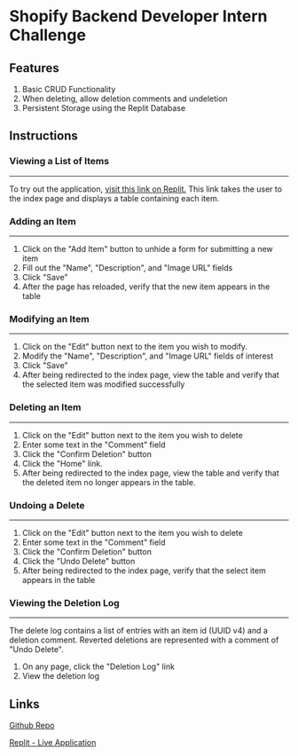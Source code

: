 # Shopify Backend Developer Intern Challenge
## Features

1. Basic CRUD Functionality
2. When deleting, allow deletion comments and undeletion
3. Persistent Storage using the Replit Database

## Instructions


### Viewing a List of Items
---
To try out the application, [visit this link on Replit.](https://shopify-backend-internship-challenge--andrewbradt.repl.co/)  This link takes the user to the index page and displays a table containing each item.

### Adding an Item
---
1. Click on the "Add Item" button to unhide a form for submitting a new item
2. Fill out the "Name", "Description", and "Image URL" fields
3. Click "Save"
4. After the page has reloaded, verify that the new item appears in the table

### Modifying an Item
---

1. Click on the "Edit" button next to the item you wish to modify.
2. Modify the "Name", "Description", and "Image URL" fields of interest
3. Click "Save"
4. After being redirected to the index page, view the table and verify that the selected item was modified successfully

### Deleting an Item
---

1. Click on the "Edit" button next to the item you wish to delete
2. Enter some text in the "Comment" field
3. Click the "Confirm Deletion" button
4. Click the "Home" link.
5. After being redirected to the index page, view the table and verify that the deleted item no longer appears in the table.

### Undoing a Delete
---
1. Click on the "Edit" button next to the item you wish to delete
2. Enter some text in the "Comment" field
3. Click the "Confirm Deletion" button
4. Click the "Undo Delete" button
5. After being redirected to the index page, verify that the select item appears in the table

### Viewing the Deletion Log
---
The delete log contains a list of entries with an item id (UUID v4) and a deletion comment.  Reverted deletions are represented with a comment of "Undo Delete".
1. On any page, click the "Deletion Log" link
2. View the deletion log
## Links

[Github Repo](https://github.com/andrew-bradt/shopify-backend-internship-challenge)

[Replit - Live Application](https://shopify-backend-internship-challenge--andrewbradt.repl.co/)